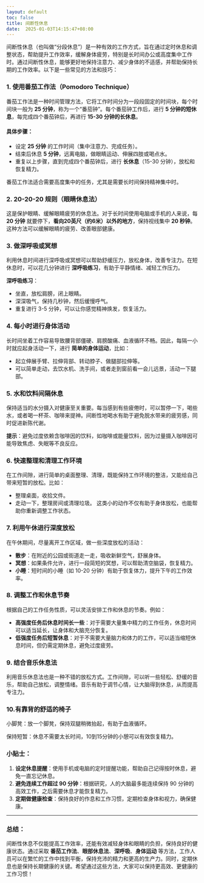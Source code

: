 ```yaml
---
layout: default
toc: false
title: 间断性休息
date:  2025-01-03T14:15:47+08:00
---
```


间断性休息（也叫做“分段休息”）是一种有效的工作方式，旨在通过定时休息和调整状态，帮助提升工作效率，缓解身体疲劳，特别是长时间办公或高度集中工作时。通过间断性休息，能够更好地保持注意力、减少身体的不适感，并帮助保持长期的工作效率。以下是一些常见的方法和技巧：

### **1. 使用番茄工作法（Pomodoro Technique）**
番茄工作法是一种时间管理方法，它将工作时间分为一段段固定的时间块，每个时间块一般为 **25 分钟**，称为一个“番茄钟”。每个番茄钟工作后，进行 **5 分钟的短休息**，每完成四个番茄钟后，再进行 **15-30 分钟的长休息**。

#### **具体步骤**：
- 设定 **25 分钟** 的工作时间（集中注意力、完成任务）。
- 结束后休息 **5 分钟**，远离电脑，做眼睛运动、伸展四肢或喝点水。
- 重复以上步骤，直到完成四个番茄钟后，进行 **长休息**（15-30 分钟），放松和恢复精力。

番茄工作法适合需要高度集中的任务，尤其是需要长时间保持精神集中时。

### **2. 20-20-20 规则（眼睛休息法）**
这是保护眼睛、缓解眼睛疲劳的休息法。对于长时间使用电脑或手机的人来说，每 **20 分钟** 就要停下，**看向20英尺（约6米）以外的地方**，保持视线集中 **20 秒钟**。这种方法可以缓解眼睛的疲劳、改善眼部健康。

### **3. 做深呼吸或冥想**
利用休息时间进行深呼吸或冥想可以帮助舒缓压力，放松身体，改善专注力。在短休息时，可以花几分钟进行 **深呼吸练习**，有助于平静情绪、减轻工作压力。

**深呼吸练习**：
- 坐直，放松肩膀，闭上眼睛。
- 深深吸气，保持几秒钟，然后缓慢呼气。
- 重复进行 3-5 分钟，可以让你感觉精神焕发，恢复活力。

### **4. 每小时进行身体活动**
长时间坐着工作容易导致腰背部僵硬、肩膀酸痛、血液循环不畅。因此，每隔一小时就应起身活动一下，进行 **简单的身体运动**，比如：
- 起立伸展手臂、拉伸背部、转动脖子、做腿部拉伸等。
- 可以简单走动，去饮水机、洗手间，或者走到窗前看一会儿远景，活动一下腿部。

### **5. 水和饮料间隔休息**
保持适当的水分摄入对健康至关重要。每当感到有些疲倦时，可以暂停一下，喝些水，或者喝一杯茶、咖啡来提神。间断性地喝水有助于避免脱水带来的疲劳感，同时促进新陈代谢。

**提示**：避免过度依赖含咖啡因的饮料，如咖啡或能量饮料，因为过量摄入咖啡因可能导致焦虑、失眠等不良反应。

### **6. 快速整理和清理工作环境**
在工作间隙，进行简单的桌面整理、清理，既能保持工作环境的整洁，又能给自己带来短暂的放松。比如：
- 整理桌面，收拾文件。
- 走动一下，整理房间或清理垃圾。
这类小的动作不仅有助于身体放松，也能帮助你重新调整工作状态。

### **7. 利用午休进行深度放松**
在午休期间，尽量离开工作区域，做一些深度放松的活动：
- **散步**：在附近的公园或街道走一走，吸收新鲜空气，舒展身体。
- **冥想**：如果条件允许，进行一段简短的冥想，可以帮助清空脑袋，恢复精力。
- **小睡**：短时间的小睡（如 10-20 分钟）有助于恢复体力，提升下午的工作效率。

### **8. 调整工作和休息节奏**
根据自己的工作任务性质，可以灵活安排工作和休息的节奏。例如：
- **高强度任务后休息时间长一些**：对于需要大量集中精力的工作任务，休息时间可以适当延长，让身体和大脑充分恢复。
- **低强度任务后短暂休息**：对于不需要大量脑力和体力的工作，可以适当缩短休息时间，但仍需定期休息，避免过度疲劳。

### **9. 结合音乐休息法**
利用音乐休息法也是一种不错的放松方式。工作间隙，可以听一些轻松、舒缓的音乐，帮助自己放松，调整情绪。音乐有助于调节心情，让大脑得到休息，从而提高专注力。

### **10.有靠背的舒适的椅子**

小脚凳：放一个脚凳，保持双腿稍微抬起，有助于血液循环。

保持短暂：休息不需要太长时间，10到15分钟的小憩可以有效恢复精力。

### **小贴士：**
1. **设定休息提醒**：使用手机或电脑的定时提醒功能，帮助自己记得按时休息，避免一直忘记休息。
2. **避免连续工作超过 90 分钟**：根据研究，人的大脑最多能连续保持 90 分钟的高效工作，之后需要休息才能恢复精力。
3. **定期做健康检查**：保持良好的作息和工作习惯，定期检查身体和视力，确保健康。

---

### **总结：**
间断性休息不仅能提高工作效率，还能有效减轻身体和眼睛的负担，保持良好的健康状态。通过采取 **番茄工作法**、**眼部休息法**、**深呼吸**、**身体运动** 等方法，工作人员可以在繁忙的工作中找到平衡，保持充沛的精力和更高的生产力。同时，定期休息也是保持长期健康的关键。希望通过这些方法，大家可以保持更高效、更健康的工作习惯！
